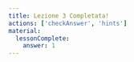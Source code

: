 ```yaml
---
title: Lezione 3 Completata!
actions: ['checkAnswer', 'hints']
material:
  lessonComplete:
    answer: 1
---
```

